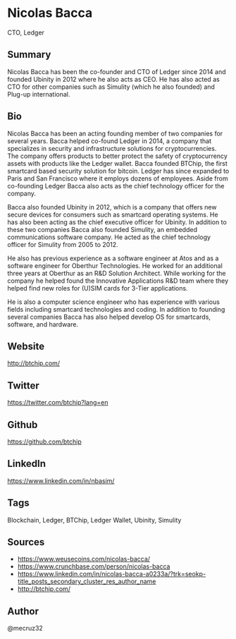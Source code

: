 # Nicolas Bacca
CTO, Ledger

## Summary
Nicolas Bacca has been the co-founder and CTO of Ledger since 2014 and founded Ubinity in 2012 where he also acts as CEO. He has also acted as CTO for other companies such as Simulity (which he also founded) and Plug-up international.

## Bio
Nicolas Bacca has been an acting founding member of two companies for several years. Bacca helped co-found Ledger in 2014, a company that specializes in security and infrastructure solutions for cryptocurrencies. The company offers products to better protect the safety of cryptocurrency assets with products like the Ledger wallet. Bacca founded BTChip, the first smartcard based security solution for bitcoin. Ledger has since expanded to Paris and San Francisco where it employs dozens of employees. Aside from co-founding Ledger Bacca also acts as the chief technology officer for the company.

Bacca also founded Ubinity in 2012, which is a company that offers new secure devices for consumers such as smartcard operating systems. He has also been acting as the chief executive officer for Ubinity. In addition to these two companies Bacca also founded Simulity, an embedded communications software company. He acted as the chief technology officer for Simulity from 2005 to 2012. 

He also has previous experience as a software engineer at Atos and as a software engineer for Oberthur Technologies. He worked for an additional three years at Oberthur as an R&D Solution Architect. While working for the company he helped found the Innovative Applications R&D team where they helped find new roles for (U)SIM cards for 3-Tier applications.

He is also a computer science engineer who has experience with various fields including smartcard technologies and coding. In addition to founding several companies Bacca has also helped develop OS for smartcards, software, and hardware. 

## Website
http://btchip.com/

## Twitter
https://twitter.com/btchip?lang=en

## Github
https://github.com/btchip

## LinkedIn
https://www.linkedin.com/in/nbasim/

## Tags
Blockchain, Ledger, BTChip, Ledger Wallet, Ubinity, Simulity

## Sources
* https://www.weusecoins.com/nicolas-bacca/
* https://www.crunchbase.com/person/nicolas-bacca
* https://www.linkedin.com/in/nicolas-bacca-a0233a/?trk=seokp-title_posts_secondary_cluster_res_author_name
* http://btchip.com/

## Author
@mecruz32
